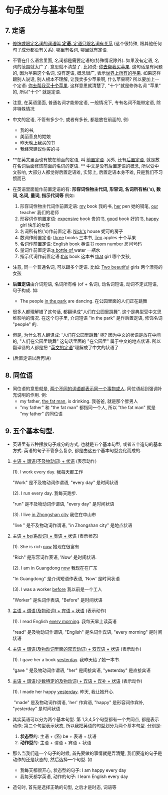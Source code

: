 # 句子成分与基本句型

## 7. 定语

+ <u>修饰或限定名词的词语叫 **定语**. 定语只跟名词有关系</u> (这个很特殊, 跟其他任何句子成分都没有关系). 哪里有名词, 哪里就有定语.
+ 不管在什么语言里面, 名词都是需要定语的(特殊情况除外). 如果没有定语, 名词的范围就太广了. 意思就不清楚了. 比如说: <u>你去帮我买苹果</u>. 这句话是有问题的, 因为苹果这个名词, 没有定语, 概念很广, 表示<u>世界上所有的苹果</u>. 如果这样跟别人说话, 别人根本不理解, 让我卖多少苹果啊, 什么苹果啊? 所以要加上一个定语: <u>你去帮我买**十个**苹果</u>. 这样意思就清楚了, "十个"就是修饰名词 "苹果" 的, 所以"十个" 就是定语. 
+ 注意, 在英语里面, 普通名词才能带定语, 一般情况下, 专有名词不能带定语, 除非特殊情况
+ 中文的定语, 不管有多少个, 或者有多长, 都是放在前面的, 例: 
  + 我的书, 
  + 美丽善良的姑娘
  + 昨天晚上我买的书
  + 我经常建议你买的书
+ **在英文里面也有放在前面的定语, 叫 <u>前置定语</u>. 另外, 还有<u>后置定语</u>, 就是放在名词后面修饰前面的名词的定语. ** 中文是没有后置定语的概念, 所以受中文影响, 大部分人都觉得后置定语难, 实际上, 后置定语本身不难, 只是我们不习惯而已
+ 在英语里面能作前置定语的有: **形容词性物主代词, 形容词, 名词所有格('s), 数词, 名词, 量词, 指示代词等** 例如:
  1. 形容词性物主代词作前置定语: <u>my</u> book 我的书, <u>her</u> pen 她的钢笔, <u>our</u> teacher 我们的老师
  2. 形容词作前置定语: <u>expensive</u> book 贵的书, <u>good</u> book 好的书, <u>happy</u> girl 快乐的女孩
  3. 名词所有格('s)作前置定语: <u>Nick's</u> house 妮可的房子
  4. 数词作前置定语: <u>three</u> books 三本书,  <u>Ten</u> apples 十个苹果
  5. 名词作前置定语: <u>English</u> book 英语书 <u>room</u> number 房间号码
  6. 量词作前置定语:<u>a bottle of </u> water 一瓶水
  7. 指示代词作前置定语:<u>this</u> book 这本书 <u>that</u> girl 哪个女孩, 
+ 注意, 同一个普通名词, 可以跟多个定语. 比如: <u>Two beautiful</u> girls 两个漂亮的女孩

+ **后置定语**由介词短语, 名词所有格 (of + 名词), 动名词短语, 动词不定式短语, 句子构成. 如: 
  + The people <u>in the park</u> are dancing. 在公园里面的人们正在跳舞
+ 很多人都理解错了这句话, 都翻译成"人们在公园里跳舞". 这个是典型受中文思维影响的情况. 在这个句子里, 介词短语 "in the park" 是作后置定语, 修饰名词 "people" 的.

+ 但是, 为什么有人翻译成: '人们在公园里跳舞' 呢? 因为中文的状语是放在中间的, "人们在公园里跳舞" 这句话里面的 "在公园里" 属于中文的地点状语. 所以翻译错的人都是把 "<u>英文的定语</u>"理解成了中文的状语了

+ (后置定语以后再讲)

## 8. 同位语

+ 同位语的意思就是, <u>两个不同的词语都表示同一个事物或人</u>. 同位语起到强调补充说明的作用. 例: 
  + my father, <u>the fat man</u>, is drinking. 我爸爸, 就是那个胖男人
  + "my father" 和 "the fat man" 都指同一个人, 所以 "the fat man" 就是 "my father" 的同位语

## 9. 五个基本句型.

+ 英语里有五种摆放句子成分的方式, 也就是五个基本句型, 或者五个造句的基本方式. 英语的句子不管多么复杂, 都是由这五个基本句型变化而成的. 

1. <u>主语 + 谓语(不及物动词) + 状语</u> 	(表示动作)

   (1). I work every day. 我每天都工作

   "Work" 是不及物动词作谓语, "every day" 是时间状语

   (2). I run every day. 我每天跑步. 

   "run" 是不及物动词作谓语, "every day" 是时间状语

   (3). I live <u>in Zhongshan city</u> 我住在中山市

   "live " 是不及物动词作谓语, "in Zhongshan city" 是地点状语

2. <u>主语 + be(系动词) + 表语 + 状语</u>     (表示状态)

   (1). She is rich <u>now</u> 她现在很富有

   "Rich" 是形容词作表语, 'Now' 是时间状语.

   (2). I am in Guangdong <u>now</u> 我现在在广东

   "In Guangdong" 是介词短语作表语, 'Now' 是时间状语

   (3). I was a worker <u>before</u> 我以前是一个工人

   "Worker" 是名词作表语, "Before" 是时间状语

3. <u>主语 + 谓语(及物动词) + 宾语 + 状语</u>   (表示动作)

   (1). I read English <u>every morning</u>. 我每天早上读英语	

   "read" 是及物动词作谓语, "English" 是名词作宾语, "every morning" 是时间状语

4. <u>主语 + 谓语(及物动词里面的双宾动词) + 双宾语 + 状语</u>     (表示动作)

   (1). I gave her a book <u>yesterday</u>. 我昨天给了她一本书.

   "gave " 是及物动词作谓语, "her" 是间接宾语, "yesterday" 是直接宾语

5. <u>主语 + 谓语(少数特定的及物动词) + 宾语 + 宾补 + 状语</u>  (表示动作)

   (1). I made her happy <u>yesterday</u>. 昨天, 我让她开心. 

   ​	"made" 是及物动词作谓语, 'her' 作宾语, "happy" 是形容词作宾补, "yesterday" 是时间状语

+ 其实英语可以分为两个基本句型. 第 1,3,4,5个句型都有一个共同点, 都是表示动作; 第二个句型表示状态, 所以我把英语的句型划分为两个基本句型. 分别是: 
  1. **状态型**的: 主语 + (系) be + 表语 + 状语
  2. **动作型**的: 主语 + 谓语 + 宾语 + 状语 

+ 那么当我们造一个句子的时候, 首先要做的事情就是弄清楚, 我们要造的句子是动作的还是状态的, 然后选择一个句型. 如
  + 我每天都很开心, 状态型的句子: I am happy every day 
  + 我每天都学英语, 动作的句子: I learn English every day
+ 造句时, 首先是选择正确的句型, 之后才是时态, 词语等